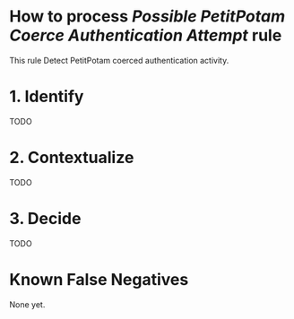 # How to process *Possible PetitPotam Coerce Authentication Attempt* rule
This rule Detect PetitPotam coerced authentication activity.

# 1. Identify
TODO

# 2. Contextualize
TODO

# 3. Decide
TODO

# Known False Negatives
None yet.
